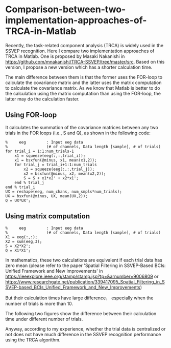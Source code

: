 # Comparison-between-two-implementation-approaches-of-TRCA-in-Matlab
Recently, the task-related component analysis (TRCA) is widely used in the SSVEP recognition.  Here I compare two implementation approaches of TRCA in Matlab. One is proposed by Masaki Nakanishi in https://github.com/mnakanishi/TRCA-SSVEP/tree/master/src. Based on this version, I propose a new version which has a shorter calculation time.

The main difference between them is that the former uses the FOR-loop to calculate the covariance matrix and the latter uses the matrix computation to calculate the covariance matrix. As we know that Matlab is better to do the calculation using the matrix computation than using the FOR-loop, the latter may do the calculation faster.

## Using FOR-loop
It calculates the summation of the covariance matrices between any two trials in the FOR loops (i.e., S and Q), as shown in the following code:
```
%     eeg         : Input eeg data 
%                 (# of channels, Data length [sample], # of trials)
for trial_i = 1:1:num_trials-1
    x1 = squeeze(eeg(:,:,trial_i));
    x1 = bsxfun(@minus, x1, mean(x1,2));
    for trial_j = trial_i+1:1:num_trials
        x2 = squeeze(eeg(:,:,trial_j));
        x2 = bsxfun(@minus, x2, mean(x2,2));
        S = S + x1*x2' + x2*x1';
    end % trial_j
end % trial_i
UX = reshape(eeg, num_chans, num_smpls*num_trials);
UX = bsxfun(@minus, UX, mean(UX,2));
Q = UX*UX';
```

## Using matrix computation
```
%     eeg         : Input eeg data 
%                 (# of channels, Data length [sample], # of trials)
X1 = eeg(:,:);
X2 = sum(eeg,3);
S = X2*X2';
Q = X1*X1';
```

In mathematics, these two calculations are equivalent if each trial data has zero mean (please refer to the paper 'Spatial Filtering in SSVEP-Based BCIs: Unified Framework and New Improvements' in https://ieeexplore.ieee.org/stamp/stamp.jsp?tp=&arnumber=9006809 or https://www.researchgate.net/publication/339417095_Spatial_Filtering_in_SSVEP-based_BCIs_Unified_Framework_and_New_Improvements)

But their calculation times have large difference， especially when the number of trials is more than 10.

The following two figures show the difference between their calculation time under different number of trials.



Anyway, according to my experience, whether the trial data is centralized or not does not have much difference in the SSVEP recognition performance using the TRCA algorithm.


